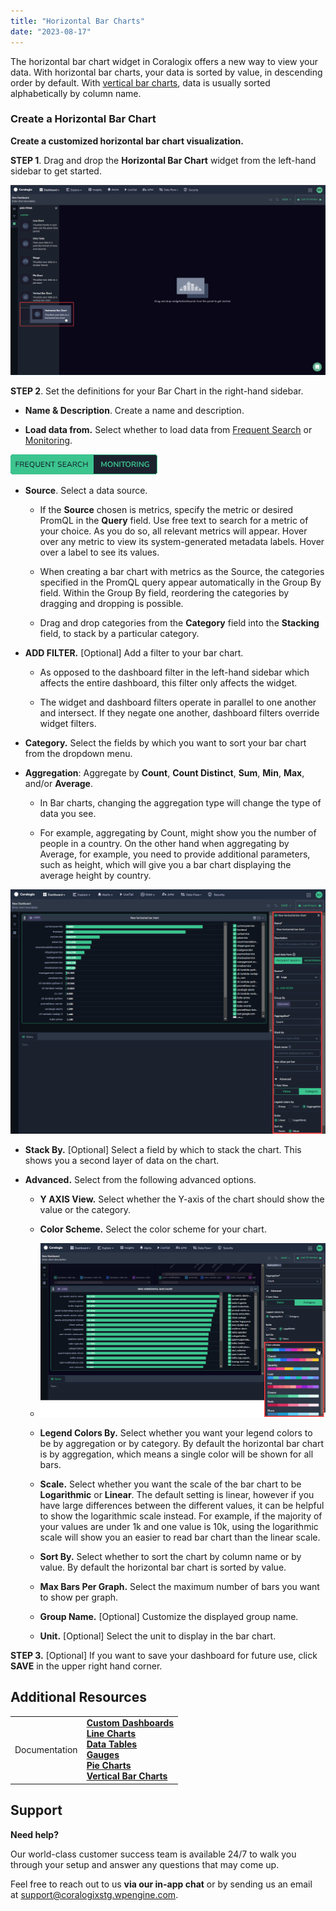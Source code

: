 ```yaml
---
title: "Horizontal Bar Charts"
date: "2023-08-17"
---
```


The horizontal bar chart widget in Coralogix offers a new way to view your data. With horizontal bar charts, your data is sorted by value, in descending order by default. With [vertical bar charts](https://coralogixstg.wpengine.com/docs/custom-dashboards-bar-charts/), data is usually sorted alphabetically by column name.

### Create a Horizontal Bar Chart

**Create a customized horizontal bar chart visualization.**

**STEP 1**. Drag and drop the **Horizontal Bar Chart** widget from the left-hand sidebar to get started.

![](images/Custom-Dashboards-Horizontal-Bar-Chart-Add-Widget.png)

**STEP 2**. Set the definitions for your Bar Chart in the right-hand sidebar.

- **Name & Description**. Create a name and description.

- **Load data from.** Select whether to load data from [Frequent Search](https://coralogixstg.wpengine.com/docs/optimize-log-management-costs/#frequent-search-data-high-priority) or [Monitoring](https://coralogixstg.wpengine.com/docs/optimize-log-management-costs/#monitoring-data-medium-priority).

![](images/Frequent-Search-Monitoring.png)

- **Source**. Select a data source.
    - If the **Source** chosen is metrics, specify the metric or desired PromQL in the **Query** field. Use free text to search for a metric of your choice. As you do so, all relevant metrics will appear. Hover over any metric to view its system-generated metadata labels. Hover over a label to see its values.
    
    - When creating a bar chart with metrics as the Source, the categories specified in the PromQL query appear automatically in the Group By field. Within the Group By field, reordering the categories by dragging and dropping is possible.
    
    - Drag and drop categories from the **Category** field into the **Stacking** field, to stack by a particular category.

- **ADD FILTER.** \[Optional\] Add a filter to your bar chart.
    - As opposed to the dashboard filter in the left-hand sidebar which affects the entire dashboard, this filter only affects the widget.
    
    - The widget and dashboard filters operate in parallel to one another and intersect. If they negate one another, dashboard filters override widget filters.

- **Category.** Select the fields by which you want to sort your bar chart from the dropdown menu.

- **Aggregation**: Aggregate by **Count**, **Count Distinct**, **Sum**, **Min**, **Max**, and/or **Average**.
    - In Bar charts, changing the aggregation type will change the type of data you see.
    
    - For example, aggregating by Count, might show you the number of people in a country. On the other hand when aggregating by Average, for example, you need to provide additional parameters, such as height, which will give you a bar chart displaying the average height by country.

![](images/Horizontal-Bar-Chart-with-Load-Data-From.png)

- **Stack By.** \[Optional\] Select a field by which to stack the chart. This shows you a second layer of data on the chart.

- **Advanced.** Select from the following advanced options.
    
    - **Y AXIS View.** Select whether the Y-axis of the chart should show the value or the category.
    
    - **Color Scheme.** Select the color scheme for your chart.
    
    - ![](images/Custom-Dashboards-Color-Scheme-Horizontal-Bar-Chart.png)
    
    - **Legend Colors By.** Select whether you want your legend colors to be by aggregation or by category. By default the horizontal bar chart is by aggregation, which means a single color will be shown for all bars.
    
    - **Scale.** Select whether you want the scale of the bar chart to be **Logarithmic** or **Linear**. The default setting is linear, however if you have large differences between the different values, it can be helpful to show the logarithmic scale instead. For example, if the majority of your values are under 1k and one value is 10k, using the logarithmic scale will show you an easier to read bar chart than the linear scale.
    
    - **Sort By.** Select whether to sort the chart by column name or by value. By default the horizontal bar chart is sorted by value.
    
    - **Max Bars Per Graph.** Select the maximum number of bars you want to show per graph.
    
    - **Group Name.** \[Optional\] Customize the displayed group name.
    
    - **Unit.** \[Optional\] Select the unit to display in the bar chart.

**STEP 3.** \[Optional\] If you want to save your dashboard for future use, click **SAVE** in the upper right hand corner.

## Additional Resources

<table><tbody><tr><td>Documentation</td><td><strong><a href="https://coralogixstg.wpengine.com/docs/custom-dashboards/">Custom Dashboards<br></a><a href="https://coralogixstg.wpengine.com/docs/custom-dashboards-line-charts/">Line Charts<br></a><a href="https://coralogixstg.wpengine.com/docs/custom-dashboards-data-tables/">Data Tables<br></a><a href="https://coralogixstg.wpengine.com/docs/custom-dashboards-gauges/">Gauges<br></a><a href="https://coralogixstg.wpengine.com/docs/custom-dashboards-pie-charts/">Pie Charts</a></strong><br><strong><a href="https://coralogixstg.wpengine.com/docs/custom-dashboards-bar-charts/">Vertical Bar Charts</a></strong></td></tr></tbody></table>

## Support

**Need help?**

Our world-class customer success team is available 24/7 to walk you through your setup and answer any questions that may come up.

Feel free to reach out to us **via our in-app chat** or by sending us an email at [support@coralogixstg.wpengine.com](mailto:support@coralogixstg.wpengine.com).
